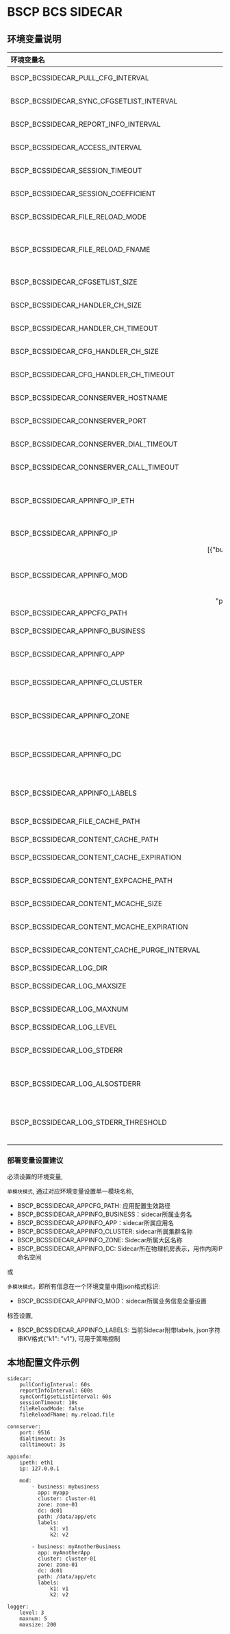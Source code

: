 # BSCP BCS SIDECAR
## 环境变量说明

|                  环境变量名                     |                                                                    示例                                                                           |                       备注                       |
| :---------------------------------------------- | -----------------------------------------------------------------------------------------------------------------------------------------------:  | :----------------------------------------------: |
| BSCP_BCSSIDECAR_PULL_CFG_INTERVAL               | 60s                                                                                                                                               | 自动同步最新配置版本间隔                         |
| BSCP_BCSSIDECAR_SYNC_CFGSETLIST_INTERVAL        | 10m                                                                                                                                               | 自动同步配置集合列表间隔                         |
| BSCP_BCSSIDECAR_REPORT_INFO_INTERVAL            | 10m                                                                                                                                               | 自动上报本地信息间隔                             |
| BSCP_BCSSIDECAR_ACCESS_INTERVAL                 | 3s                                                                                                                                                | 接入链接会话服务等待间隔                         |
| BSCP_BCSSIDECAR_SESSION_TIMEOUT                 | 21s                                                                                                                                               | 链接会话超时时间                                 |
| BSCP_BCSSIDECAR_SESSION_COEFFICIENT             | 2                                                                                                                                                 | 链接会话超时时间系数                             |
| BSCP_BCSSIDECAR_FILE_RELOAD_MODE                | true                                                                                                                                              | 文件通知reload模式                               |
| BSCP_BCSSIDECAR_FILE_RELOAD_FNAME               | my.reload.file                                                                                                                                    | 文件通知reload模式的通知文件名，默认BSCP.reload  |
| BSCP_BCSSIDECAR_CFGSETLIST_SIZE                 | 1000                                                                                                                                              | 拉取最大配置集合列表大小                         |
| BSCP_BCSSIDECAR_HANDLER_CH_SIZE                 | 10000                                                                                                                                             | main处理协程管道大小                             |
| BSCP_BCSSIDECAR_HANDLER_CH_TIMEOUT              | 1s                                                                                                                                                | main处理协程管道超时时间                         |
| BSCP_BCSSIDECAR_CFG_HANDLER_CH_SIZE             | 10000                                                                                                                                             | 配置处理协程管道大小                             |
| BSCP_BCSSIDECAR_CFG_HANDLER_CH_TIMEOUT          | 1s                                                                                                                                                | 配置处理协程管道超时时间                         |
| BSCP_BCSSIDECAR_CONNSERVER_HOSTNAME             | conn.bscp.bk.com                                                                                                                              | 链接会话服务域名                                 |
| BSCP_BCSSIDECAR_CONNSERVER_PORT                 | 9516                                                                                                                                              | 链接会话服务端口                                 |
| BSCP_BCSSIDECAR_CONNSERVER_DIAL_TIMEOUT         | 3s                                                                                                                                                | 链接会话服务建立链接超时时间                     |
| BSCP_BCSSIDECAR_CONNSERVER_CALL_TIMEOUT         | 3s                                                                                                                                                | 链接会话服务请求超时时间                         |
| BSCP_BCSSIDECAR_APPINFO_IP_ETH                  | eth1                                                                                                                                              | 网卡名称，用于获取本地IP信息作为Sidecar身份标识  |
| BSCP_BCSSIDECAR_APPINFO_IP                      | 127.0.0.1                                                                                                                                         | IP地址, xxx.xxx.xxx.xxx                          |
| BSCP_BCSSIDECAR_APPINFO_MOD                     | [{"business":"mybusiness", "app":"myapp", "cluster":"cluster-01", "zone":"zone-01", "dc":"dc01", "labels":{"k1":"v1"}, "path":"/data/app/etc/"}]  | 当前Sidecar所属业务信息全量设置，支持多模块      |
| BSCP_BCSSIDECAR_APPCFG_PATH                     | ./app                                                                                                                                             | 应用配置路径                                     |
| BSCP_BCSSIDECAR_APPINFO_BUSINESS                | mybusiness                                                                                                                                        | 当前Sidecar所属业务名                            |
| BSCP_BCSSIDECAR_APPINFO_APP                     | myapp                                                                                                                                             | 当前Sidecar所属应用分组名                        |
| BSCP_BCSSIDECAR_APPINFO_CLUSTER                 | clustername                                                                                                                                       | 当前Sidecar所属应用分组的集群名                  |
| BSCP_BCSSIDECAR_APPINFO_ZONE                    | zonename                                                                                                                                          | 当前Sidecar所属应用分组的可用区名                |
| BSCP_BCSSIDECAR_APPINFO_DC                      | sz-idc-01                                                                                                                                         | 当前Sidecar所在物理机房表示，用作内网IP命名空间  |
| BSCP_BCSSIDECAR_APPINFO_LABELS                  | {"k1": "v1"}                                                                                                                                      | 当前Sidecar附带labels, json字符串KV格式          |
| BSCP_BCSSIDECAR_FILE_CACHE_PATH                 | ./cache/fcache/                                                                                                                                   | 生效信息文件缓存路径                             |
| BSCP_BCSSIDECAR_CONTENT_CACHE_PATH              | ./cache/ccache/                                                                                                                                   | 内容缓存路径                                     |
| BSCP_BCSSIDECAR_CONTENT_CACHE_EXPIRATION        | 168h                                                                                                                                              | 内容缓存过期时间                                 |
| BSCP_BCSSIDECAR_CONTENT_EXPCACHE_PATH           | /tmp/                                                                                                                                             | 过期内容缓存回收路径                             |
| BSCP_BCSSIDECAR_CONTENT_MCACHE_SIZE             | 1000                                                                                                                                              | 内存内容缓存大小                                 |
| BSCP_BCSSIDECAR_CONTENT_MCACHE_EXPIRATION       | 10m                                                                                                                                               | 内存内容缓存过期时间                             |
| BSCP_BCSSIDECAR_CONTENT_CACHE_PURGE_INTERVAL    | 30m                                                                                                                                               | 内容缓存清理间隔                                 |
| BSCP_BCSSIDECAR_LOG_DIR                         | ./log                                                                                                                                             | 日志目录                                         |
| BSCP_BCSSIDECAR_LOG_MAXSIZE                     | 200                                                                                                                                               | 日志单文件大小上限                               |
| BSCP_BCSSIDECAR_LOG_MAXNUM                      | 5                                                                                                                                                 | 日志文件个数上限                                 |
| BSCP_BCSSIDECAR_LOG_LEVEL                       | 5                                                                                                                                                 | 日志级别, 0-5                                    |
| BSCP_BCSSIDECAR_LOG_STDERR                      | 0                                                                                                                                                 | 是否将错误信息输出到标准出错而不是文件中         |
| BSCP_BCSSIDECAR_LOG_ALSOSTDERR                  | 0                                                                                                                                                 | 是否将错误信息同时输出到标准出错和文件中         |
| BSCP_BCSSIDECAR_LOG_STDERR_THRESHOLD            | 2                                                                                                                                                 | 达到或高于指定级别日志信息将输出到标准出错中     |

### 部署变量设置建议

必须设置的环境变量,

`单模块模式`, 通过对应环境变量设置单一模块名称,

* BSCP_BCSSIDECAR_APPCFG_PATH: 应用配置生效路径
* BSCP_BCSSIDECAR_APPINFO_BUSINESS：sidecar所属业务名
* BSCP_BCSSIDECAR_APPINFO_APP：sidecar所属应用名
* BSCP_BCSSIDECAR_APPINFO_CLUSTER: sidecar所属集群名称
* BSCP_BCSSIDECAR_APPINFO_ZONE: Sidecar所属大区名称
* BSCP_BCSSIDECAR_APPINFO_DC: Sidecar所在物理机房表示，用作内网IP命名空间

或

`多模块模式`，即所有信息在一个环境变量中用json格式标识:
* BSCP_BCSSIDECAR_APPINFO_MOD：sidecar所属业务信息全量设置


标签设置,

* BSCP_BCSSIDECAR_APPINFO_LABELS: 当前Sidecar附带labels, json字符串KV格式{"k1": "v1"}, 可用于策略控制

## 本地配置文件示例

```
sidecar:
    pullConfigInterval: 60s
    reportInfoInterval: 600s
    syncConfigsetListInterval: 60s
    sessionTimeout: 10s
    fileReloadMode: false
    fileReloadFName: my.reload.file

connserver:
    port: 9516
    dialtimeout: 3s
    calltimeout: 3s

appinfo:
    ipeth: eth1
    ip: 127.0.0.1

    mod:
        - business: mybusiness
          app: myapp
          cluster: cluster-01
          zone: zone-01
          dc: dc01
          path: /data/app/etc
          labels:
              k1: v1
              k2: v2

        - business: myAnotherBusiness
          app: myAnotherApp
          cluster: cluster-01
          zone: zone-01
          dc: dc01
          path: /data/app/etc
          labels:
              k1: v1
              k2: v2

logger:
    level: 3
    maxnum: 5
    maxsize: 200
```
